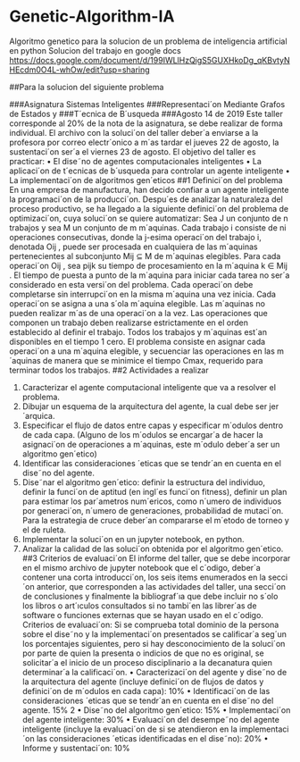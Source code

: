 # Genetic-Algorithm-IA
Algoritmo genetico para la solucion de un problema de inteligencia artificial en python
Solucion del trabajo en google docs https://docs.google.com/document/d/199IWLlHzQigS5GUXHkoDg_qKBvtyNHEcdm0O4L-whOw/edit?usp=sharing

##Para la solucion del siguiente problema

###Asignatura Sistemas Inteligentes
###Representaci´on Mediante Grafos de Estados y
###T´ecnica de B´usqueda
###Agosto 14 de 2019
Este taller corresponde al 20% de la nota de la asignatura, se debe realizar de
forma individual. El archivo con la soluci´on del taller deber´a enviarse a la profesora por correo electr´onico a m´as tardar el jueves 22 de agosto, la sustentaci´on
ser´a el viernes 23 de agosto. El objetivo del taller es practicar:
• El dise˜no de agentes computacionales inteligentes
• La aplicaci´on de t´ecnicas de b´usqueda para controlar un agente inteligente
• La implementaci´on de algoritmos gen´eticos
##1 Definici´on del problema
En una empresa de manufactura, han decido confiar a un agente inteligente la
programaci´on de la producci´on. Despu´es de analizar la naturaleza del proceso
productivo, se ha llegado a la siguiente definici´on del problema de optimizaci´on,
cuya soluci´on se quiere automatizar:
Sea J un conjunto de n trabajos y sea M un conjunto de m m´aquinas. Cada
trabajo i consiste de ni operaciones consecutivas, donde la j-esima operaci´on
del trabajo i, denotada Oij , puede ser procesada en cualquiera de las m´aquinas
pertenecientes al subconjunto Mij ⊆ M de m´aquinas elegibles.
Para cada operaci´on Oij , sea pijk su tiempo de procesamiento en la m´aquina
k ∈ Mij . El tiempo de puesta a punto de la m´aquina para iniciar cada tarea no
ser´a considerado en esta versi´on del problema.
Cada operaci´on debe completarse sin interrupci´on en la misma m´aquina
una vez inicia. Cada operaci´on se asigna a una s´ola m´aquina elegible. Las
m´aquinas no pueden realizar m´as de una operaci´on a la vez. Las operaciones que
componen un trabajo deben realizarse estrictamente en el orden establecido al
definir el trabajo. Todos los trabajos y m´aquinas est´an disponibles en el tiempo
1
cero. El problema consiste en asignar cada operaci´on a una m´aquina elegible, y
secuenciar las operaciones en las m´aquinas de manera que se minimice el tiempo
Cmax, requerido para terminar todos los trabajos.
##2 Actividades a realizar
1. Caracterizar el agente computacional inteligente que va a resolver el problema.
2. Dibujar un esquema de la arquitectura del agente, la cual debe ser jer´arquica.
3. Especificar el flujo de datos entre capas y especificar m´odulos dentro de
cada capa. (Alguno de los m´odulos se encargar´a de hacer la asignaci´on de
operaciones a m´aquinas, este m´odulo deber´a ser un algoritmo gen´etico)
4. Identificar las consideraciones ´eticas que se tendr´an en cuenta en el dise˜no
del agente.
5. Dise˜nar el algoritmo gen´etico: definir la estructura del individuo, definir la
funci´on de aptitud (en ingl´es funci´on fitness), definir un plan para estimar
los par´ametros num´ericos, como n´umero de individuos por generaci´on,
n´umero de generaciones, probabilidad de mutaci´on. Para la estrategia de
cruce deber´an compararse el m´etodo de torneo y el de ruleta.
6. Implementar la soluci´on en un jupyter notebook, en python.
7. Analizar la calidad de las soluci´on obtenida por el algoritmo gen´etico.
##3 Criterios de evaluaci´on
El informe del taller, que se debe incorporar en el mismo archivo de jupyter
notebook que el c´odigo, deber´a contener una corta introducci´on, los seis items
enumerados en la secci´on anterior, que corresponden a las actividades del taller,
una secci´on de conclusiones y finalmente la bibliograf´ıa que debe incluir no s´olo
los libros o art´ıculos consultados si no tambi´en las librer´as de software o funciones externas que se hayan usado en el c´odigo.
Criterios de evaluaci´on: Si se comprueba total dominio de la persona sobre
el dise˜no y la implementaci´on presentados se calificar´a seg´un los porcentajes
siguientes, pero si hay desconocimiento de la soluci´on por parte de quien la
presenta o indicios de que no es original, se solicitar´a el inicio de un proceso
disciplinario a la decanatura quien determinar´a la calificaci´on.
• Caracterizaci´on del agente y dise˜no de la arquitectura del agente (incluye
definici´on de flujos de datos y definici´on de m´odulos en cada capa): 10%
• Identificaci´on de las consideraciones ´eticas que se tendr´an en cuenta en el
dise˜no del agente. 15%
2
• Dise˜no del algoritmo gen´etico: 15%
• Implementaci´on del agente inteligente: 30%
• Evaluaci´on del desempe˜no del agente inteligente (incluye la evaluaci´on de
si se atendieron en la implementaci´on las consideraciones ´eticas identificadas en el dise˜no): 20%
• Informe y sustentaci´on: 10%

